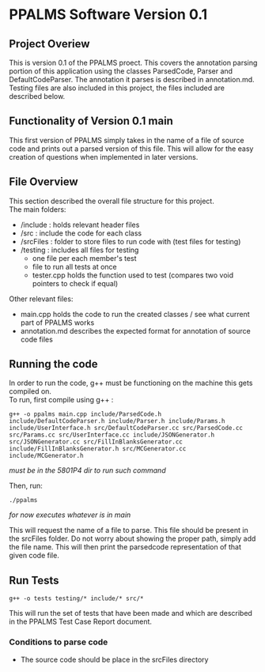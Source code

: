 # PPALMS Software Version 0.1

## Project Overiew

This is version 0.1 of the PPALMS proect. This covers the annotation parsing portion of this application using the classes ParsedCode, Parser and DefaultCodeParser. The annotation it parses is described in annotation.md. Testing files are also included in this project, the files included are described below.

## Functionality of Version 0.1 main

This first version of PPALMS simply takes in the name of a file of source code and prints out a parsed version of this file. This will allow for the easy creation of questions when implemented in later versions.

## File Overview

This section described the overall file structure for this project.  
The main folders:

- /include : holds relevant header files
- /src : include the code for each class
- /srcFiles : folder to store files to run code with (test files for testing)
- /testing : includes all files for testing
  - one file per each member's test
  - file to run all tests at once
  - tester.cpp holds the function used to test (compares two void pointers to check if equal)

Other relevant files:

- main.cpp holds the code to run the created classes / see what current part of PPALMS works
- annotation.md describes the expected format for annotation of source code files

## Running the code

In order to run the code, g++ must be functioning on the machine this gets compiled on.  
To run, first compile using g++ :

```
g++ -o ppalms main.cpp include/ParsedCode.h include/DefaultCodeParser.h include/Parser.h include/Params.h include/UserInterface.h src/DefaultCodeParser.cc src/ParsedCode.cc src/Params.cc src/UserInterface.cc include/JSONGenerator.h src/JSONGenerator.cc src/FillInBlanksGenerator.cc include/FillInBlanksGenerator.h src/MCGenerator.cc include/MCGenerator.h
```

_must be in the 5801P4 dir to run such command_

Then, run:

```
./ppalms
```

_for now executes whatever is in main_

This will request the name of a file to parse. This file should be present in the srcFiles folder. Do not worry about showing the proper path, simply add the file name. This will then print the parsedcode representation of that given code file.

## Run Tests

```
g++ -o tests testing/* include/* src/*
```

This will run the set of tests that have been made and which are described in the PPALMS Test Case Report document.

### Conditions to parse code

- The source code should be place in the srcFiles directory
